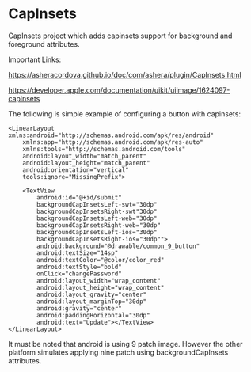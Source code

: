 # CapInsets

CapInsets project which adds capinsets support for background and foreground attributes.

Important Links:

https://asheracordova.github.io/doc/com/ashera/plugin/CapInsets.html

https://developer.apple.com/documentation/uikit/uiimage/1624097-capinsets

The following is simple example of configuring a button with capinsets:
```
<LinearLayout xmlns:android="http://schemas.android.com/apk/res/android"
    xmlns:app="http://schemas.android.com/apk/res-auto"
    xmlns:tools="http://schemas.android.com/tools"
    android:layout_width="match_parent"
    android:layout_height="match_parent"
    android:orientation="vertical"
    tools:ignore="MissingPrefix">

    <TextView
        android:id="@+id/submit"
        backgroundCapInsetsLeft-swt="30dp"
        backgroundCapInsetsRight-swt"30dp"
        backgroundCapInsetsLeft-web="30dp"
        backgroundCapInsetsRight-web="30dp"
        backgroundCapInsetsLeft-ios="30dp"
        backgroundCapInsetsRight-ios="30dp"">
        android:background="@drawable/common_9_button"
        android:textSize="14sp"
        android:textColor="@color/color_red"
        android:textStyle="bold"
        onClick="changePassword"
        android:layout_width="wrap_content"
        android:layout_height="wrap_content"
        android:layout_gravity="center"
        android:layout_marginTop="30dp"
        android:gravity="center"
        android:paddingHorizontal="30dp"
        android:text="Update"></TextView>
</LinearLayout>
```

It must be noted that android is using 9 patch image. However the other platform simulates applying nine patch using backgroundCapInsets attributes.
